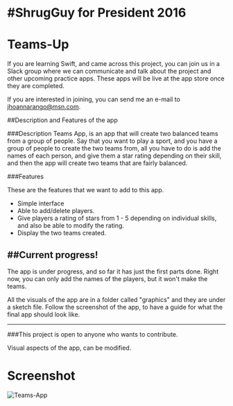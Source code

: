 # #ShrugGuy for President 2016

# Teams-Up

If you are learning Swift, and came across this project, you can join us in a Slack group where we can communicate and talk about the project and other upcoming practice apps. These apps will be live at the app store once they are completed. 

If you are interested in joining, you can send me an e-mail to jhoannarango@msn.com. 

##Description and Features of the app

###Description
Teams App, is an app that will create two balanced teams from a group of people. Say that you want to play a sport, and you have a group of people to create the two teams from, all you have to do is add the names of each person, and give them a star rating depending on their skill, and then the app will create two teams that are fairly balanced. 

###Features 

These are the features that we want to add to this app.

- Simple interface
- Able to add/delete players.
- Give players a rating of stars from 1 - 5 depending on individual skills, and also be able to modify the rating.
- Display the two teams created. 

##Current progress! 
-------

The app is under progress, and so far it has just the first parts done. Right now, you can only add the names of the players, but it won't make the teams. 

All the visuals of the app are in a folder called "graphics" and they are under a sketch file. Follow the screenshot of the app, to have a guide for what the final app should look like. 

------


###This project is open to anyone who wants to contribute.

Visual aspects of the app, can be modified. 

# Screenshot



![Teams-App](http://i68.tinypic.com/2zoalqu.png "Teams-App")
